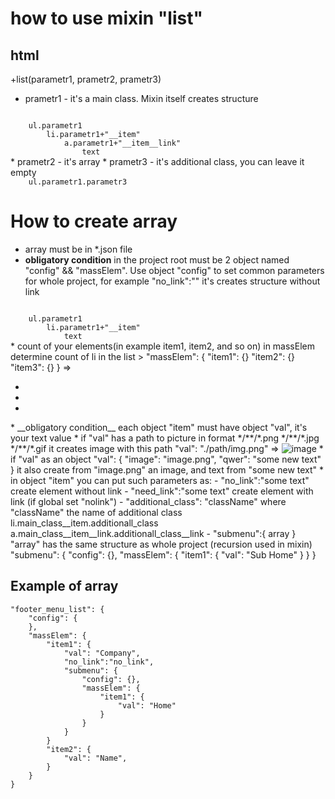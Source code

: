# how to use mixin "list"

## html
+list(parametr1, prametr2, prametr3)
* prametr1 - it's a main class. Mixin itself creates structure
<code>
	ul.parametr1
		li.parametr1+"__item"
			a.parametr1+"__item__link"
				text
</code>
* prametr2 - it's array
* prametr3 - it's additional class, you can leave it empty
<code>
	ul.parametr1.parametr3
</code>

# How to create array
* array must be in *.json file
* __obligatory condition__ in the project root must be 2 object named "config" && "massElem". Use object "config" to set common parameters for whole project, for example "no_link":"" it's creates structure without link
<code>
	ul.parametr1
		li.parametr1+"__item"
			text
</code>
* count of your elements(in example item1, item2,  and so on) in massElem determine count of  li in the list
	> "massElem": {
		"item1": {}
		"item2": {}
		"item3": {}
	}
	=>
	<ul>
		<li></li>
		<li></li>
		<li></li>
	</ul>
* __obligatory condition__ each object "item" must have object "val", it's your text value
* if "val" has a path to picture in format */**/*.png */**/*.jpg */**/*.gif it creates image with this path
	"val": "./path/img.png" => <img src="./path/img.png" alt="image" />
* if "val" as an object 
	"val": {
		"image": "image.png",
		"qwer": "some new text"
	}
	it also create from "image.png" an image, and text from "some new text"
* in object "item" you can put such parameters as:
- "no_link":"some text" create element without link
- "need_link":"some text" create element with link (if global set "nolink")
- "additional_class": "className" where "className" the name of additional class 
	li.main_class__item.additionall_class
		a.main_class__item__link.additionall_class__link
- "submenu":{ array } "array" has the same structure as whole project (recursion used in mixin)
	"submenu": {
		"config": {},
		"massElem": {
			"item1": {
				"val": "Sub Home"
			}
		}
	}

## Example of array
	"footer_menu_list":	{
		"config": {
		}, 
		"massElem": {
			"item1": {
				"val": "Company",
				"no_link":"no_link",
				"submenu": {
					"config": {},
					"massElem": {
						"item1": {
							"val": "Home"
						}
					}
				}
			}
			"item2": {
				"val": "Name",
			}
		}
	}
